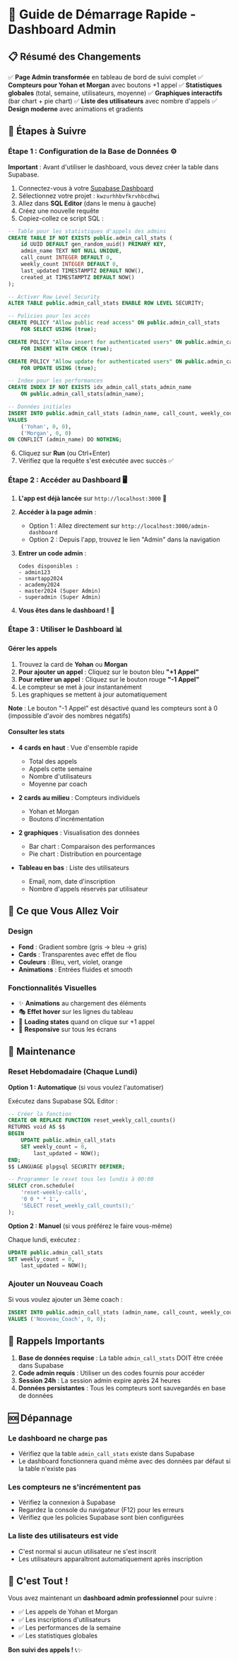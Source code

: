 # 🚀 Guide de Démarrage Rapide - Dashboard Admin

## 📋 Résumé des Changements

✅ **Page Admin transformée** en tableau de bord de suivi complet
✅ **Compteurs pour Yohan et Morgan** avec boutons +1 appel
✅ **Statistiques globales** (total, semaine, utilisateurs, moyenne)
✅ **Graphiques interactifs** (bar chart + pie chart)
✅ **Liste des utilisateurs** avec nombre d'appels
✅ **Design moderne** avec animations et gradients

## 🎯 Étapes à Suivre

### Étape 1 : Configuration de la Base de Données ⚙️

**Important** : Avant d'utiliser le dashboard, vous devez créer la table dans Supabase.

1. Connectez-vous à votre [Supabase Dashboard](https://supabase.com/dashboard)
2. Sélectionnez votre projet : `kwzurhhbvfkrvhbcdhwi`
3. Allez dans **SQL Editor** (dans le menu à gauche)
4. Créez une nouvelle requête
5. Copiez-collez ce script SQL :

```sql
-- Table pour les statistiques d'appels des admins
CREATE TABLE IF NOT EXISTS public.admin_call_stats (
    id UUID DEFAULT gen_random_uuid() PRIMARY KEY,
    admin_name TEXT NOT NULL UNIQUE,
    call_count INTEGER DEFAULT 0,
    weekly_count INTEGER DEFAULT 0,
    last_updated TIMESTAMPTZ DEFAULT NOW(),
    created_at TIMESTAMPTZ DEFAULT NOW()
);

-- Activer Row Level Security
ALTER TABLE public.admin_call_stats ENABLE ROW LEVEL SECURITY;

-- Policies pour les accès
CREATE POLICY "Allow public read access" ON public.admin_call_stats
    FOR SELECT USING (true);

CREATE POLICY "Allow insert for authenticated users" ON public.admin_call_stats
    FOR INSERT WITH CHECK (true);

CREATE POLICY "Allow update for authenticated users" ON public.admin_call_stats
    FOR UPDATE USING (true);

-- Index pour les performances
CREATE INDEX IF NOT EXISTS idx_admin_call_stats_admin_name 
    ON public.admin_call_stats(admin_name);

-- Données initiales
INSERT INTO public.admin_call_stats (admin_name, call_count, weekly_count)
VALUES 
    ('Yohan', 0, 0),
    ('Morgan', 0, 0)
ON CONFLICT (admin_name) DO NOTHING;
```

6. Cliquez sur **Run** (ou Ctrl+Enter)
7. Vérifiez que la requête s'est exécutée avec succès ✅

### Étape 2 : Accéder au Dashboard 🖥️

1. **L'app est déjà lancée** sur `http://localhost:3000` 🎉

2. **Accéder à la page admin** :
   - Option 1 : Allez directement sur `http://localhost:3000/admin-dashboard`
   - Option 2 : Depuis l'app, trouvez le lien "Admin" dans la navigation

3. **Entrer un code admin** :
   ```
   Codes disponibles :
   - admin123
   - smartapp2024
   - academy2024
   - master2024 (Super Admin)
   - superadmin (Super Admin)
   ```

4. **Vous êtes dans le dashboard !** 🎊

### Étape 3 : Utiliser le Dashboard 📊

#### Gérer les appels

1. Trouvez la card de **Yohan** ou **Morgan**
2. **Pour ajouter un appel** : Cliquez sur le bouton bleu **"+1 Appel"**
3. **Pour retirer un appel** : Cliquez sur le bouton rouge **"-1 Appel"**
4. Le compteur se met à jour instantanément
5. Les graphiques se mettent à jour automatiquement

**Note** : Le bouton "-1 Appel" est désactivé quand les compteurs sont à 0 (impossible d'avoir des nombres négatifs)

#### Consulter les stats

- **4 cards en haut** : Vue d'ensemble rapide
  - Total des appels
  - Appels cette semaine
  - Nombre d'utilisateurs
  - Moyenne par coach

- **2 cards au milieu** : Compteurs individuels
  - Yohan et Morgan
  - Boutons d'incrémentation

- **2 graphiques** : Visualisation des données
  - Bar chart : Comparaison des performances
  - Pie chart : Distribution en pourcentage

- **Tableau en bas** : Liste des utilisateurs
  - Email, nom, date d'inscription
  - Nombre d'appels réservés par utilisateur

## 🎨 Ce que Vous Allez Voir

### Design
- **Fond** : Gradient sombre (gris → bleu → gris)
- **Cards** : Transparentes avec effet de flou
- **Couleurs** : Bleu, vert, violet, orange
- **Animations** : Entrées fluides et smooth

### Fonctionnalités Visuelles
- ✨ **Animations** au chargement des éléments
- 🎭 **Effet hover** sur les lignes du tableau
- 🔄 **Loading states** quand on clique sur +1 appel
- 📱 **Responsive** sur tous les écrans

## 🔧 Maintenance

### Reset Hebdomadaire (Chaque Lundi)

**Option 1 : Automatique** (si vous voulez l'automatiser)

Exécutez dans Supabase SQL Editor :

```sql
-- Créer la fonction
CREATE OR REPLACE FUNCTION reset_weekly_call_counts()
RETURNS void AS $$
BEGIN
    UPDATE public.admin_call_stats
    SET weekly_count = 0,
        last_updated = NOW();
END;
$$ LANGUAGE plpgsql SECURITY DEFINER;

-- Programmer le reset tous les lundis à 00:00
SELECT cron.schedule(
    'reset-weekly-calls',
    '0 0 * * 1',
    'SELECT reset_weekly_call_counts();'
);
```

**Option 2 : Manuel** (si vous préférez le faire vous-même)

Chaque lundi, exécutez :

```sql
UPDATE public.admin_call_stats
SET weekly_count = 0,
    last_updated = NOW();
```

### Ajouter un Nouveau Coach

Si vous voulez ajouter un 3ème coach :

```sql
INSERT INTO public.admin_call_stats (admin_name, call_count, weekly_count)
VALUES ('Nouveau_Coach', 0, 0);
```

## 📝 Rappels Importants

1. **Base de données requise** : La table `admin_call_stats` DOIT être créée dans Supabase
2. **Code admin requis** : Utiliser un des codes fournis pour accéder
3. **Session 24h** : La session admin expire après 24 heures
4. **Données persistantes** : Tous les compteurs sont sauvegardés en base de données

## 🆘 Dépannage

### Le dashboard ne charge pas
- Vérifiez que la table `admin_call_stats` existe dans Supabase
- Le dashboard fonctionnera quand même avec des données par défaut si la table n'existe pas

### Les compteurs ne s'incrémentent pas
- Vérifiez la connexion à Supabase
- Regardez la console du navigateur (F12) pour les erreurs
- Vérifiez que les policies Supabase sont bien configurées

### La liste des utilisateurs est vide
- C'est normal si aucun utilisateur ne s'est inscrit
- Les utilisateurs apparaîtront automatiquement après inscription

## 🎉 C'est Tout !

Vous avez maintenant un **dashboard admin professionnel** pour suivre :
- ✅ Les appels de Yohan et Morgan
- ✅ Les inscriptions d'utilisateurs
- ✅ Les performances de la semaine
- ✅ Les statistiques globales

**Bon suivi des appels !** 📞✨

